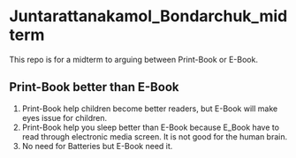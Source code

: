 # Juntarattanakamol_Bondarchuk_midterm
This repo is for a midterm to arguing between Print-Book or E-Book.

## Print-Book better than E-Book
1. Print-Book help children become better readers, but E-Book will make eyes issue for children.
2. Print-Book help you sleep better than E-Book because E_Book have to read through electronic media screen. It is not good for the human brain.
3. No need for Batteries but E-Book need it.

